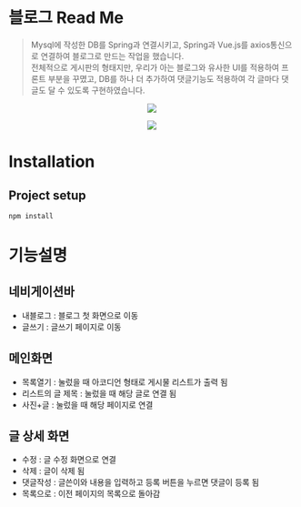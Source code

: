 # 블로그 Read Me

> Mysql에 작성한 DB를 Spring과 연결시키고, Spring과 Vue.js를 axios통신으로 연결하여 블로그로 만드는 작업을 했습니다.  
전체적으로 게시판의 형태지만, 우리가 아는 블로그와 유사한 UI를 적용하여 프론트 부분을 꾸몄고, DB를 하나 더 추가하여 댓글기능도 적용하여 각 글마다 댓글도 달 수 있도록 구현하였습니다.  

<p align="center">
<img src="https://user-images.githubusercontent.com/82005305/136492942-1512ab24-b493-407f-977e-edd7b02099a5.gif">
</p>

<p align="center">
<img src="https://user-images.githubusercontent.com/82005305/136492194-b49d5936-2d2d-4c9d-9b88-2275cbc035af.gif">
</p>

# Installation

## **Project setup**

```jsx
npm install
```

# 기능설명

## 네비게이션바

- 내블로그 : 블로그 첫 화면으로 이동
- 글쓰기 : 글쓰기 페이지로 이동

## 메인화면

- 목록열기 : 눌렀을 때 아코디언 형태로 게시물 리스트가 출력 됨
- 리스트의 글 제목 : 눌렀을 때 해당 글로 연결 됨
- 사진+글 : 눌렀을 때 해당 페이지로 연결

## 글 상세 화면

- 수정 : 글 수정 화면으로 연결
- 삭제 :  글이 삭제 됨
- 댓글작성 : 글쓴이와 내용을 입력하고 등록 버튼을 누르면 댓글이 등록 됨
- 목록으로 : 이전 페이지의 목록으로 돌아감
